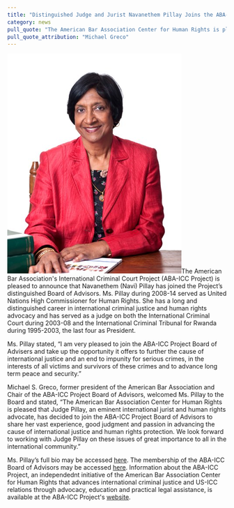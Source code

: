 ```yaml
---
title: "Distinguished Judge and Jurist Navanethem Pillay Joins the ABA-ICC Project Board of Advisors"
category: news
pull_quote: "The American Bar Association Center for Human Rights is pleased that Judge Pillay, an eminent international jurist and human rights advocate, has decided to join the ABA-ICC Project Board of Advisors to share her vast experience, good judgment and passion in advancing the cause of international justice and human rights protection."
pull_quote_attribution: "Michael Greco"
---
```

![](/assets/img/pillay-400x504.jpg)The American Bar Association's International Criminal Court Project (ABA-ICC Project) is pleased to announce that Navanethem (Navi) Pillay has joined the Project’s distinguished Board of Advisors.  Ms. Pillay during 2008-14 served as United Nations High Commissioner for Human Rights.  She has a long and distinguished career in international criminal justice and human rights advocacy and has served as a judge on both the International Criminal Court during 2003-08 and the International Criminal Tribunal for Rwanda during 1995-2003, the last four as President.  

Ms. Pillay stated, “I am very pleased to join the ABA-ICC Project Board of Advisers and take up the opportunity it offers to further the cause of international justice and an end to impunity for serious crimes, in the interests of all victims and survivors of these crimes and to advance long term peace and security.”

Michael S. Greco, former president of the American Bar Association and Chair of the ABA-ICC Project Board of Advisors, welcomed Ms. Pillay to the Board and stated, “The American Bar Association Center for Human Rights is pleased that Judge Pillay, an eminent international jurist and human rights advocate, has decided to join the ABA-ICC Project Board of Advisors to share her vast experience, good judgment and passion in advancing the cause of international justice and human rights protection. We look forward to working with Judge Pillay on these issues of great importance to all in the international community.” 

Ms. Pillay’s full bio may be accessed [here](http://www.aba-icc.org/board-of-advisors/pillay-navi/).  The membership of the ABA-ICC Board of Advisors may be accessed [here](http://www.aba-icc.org/the-aba-icc-project/board-of-advisors/).  Information about the ABA-ICC Project, an independednt initiative of the American Bar Association Center for Human Rights that advances international criminal justice and US-ICC relations through advocacy, education and practical legal assistance, is available at the ABA-ICC Project's [website](http://www.aba-icc.org). 








